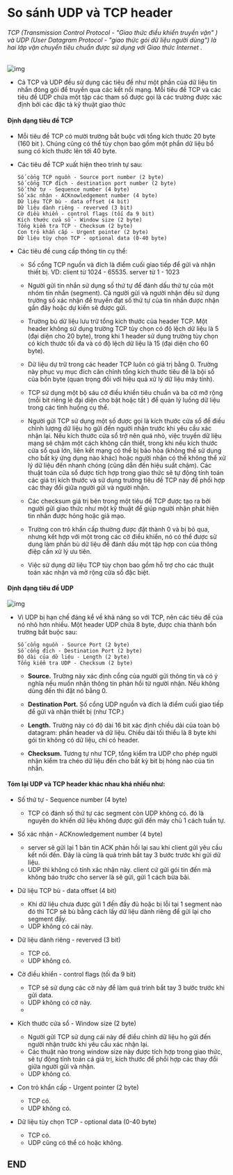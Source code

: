# So sánh UDP và TCP header

###### TCP (Transmission Control Protocol - "Giao thức điều khiển truyền vận" ) và UDP (User Datagram Protocol - "giao thức gói dữ liệu người dùng")  là hai lớp vận chuyển tiêu chuẩn được sử dụng với Giao thức Internet .

![img](https://www.lifewire.com/thmb/uw63pSPbgC9daiNgY5aXwXxF2aE=/768x0/filters:no_upscale():max_bytes(150000):strip_icc():format(webp)/tcp-header-56a1adc85f9b58b7d0c1a24f.png)

- Cả TCP và UDP đều sử dụng các tiêu đề  như một phần của dữ liệu tin nhắn đóng gói để truyền qua các kết nối mạng. Mỗi tiêu đề TCP và các tiêu đề UDP chứa một tập các tham số được gọi là các trường  được xác định bởi các đặc tả kỹ thuật giao thức
#### Định dạng tiêu đề TCP
- Mỗi tiêu đề TCP có mười trường bắt buộc với tổng kích thước 20 byte (160 bit ). Chúng cũng có thể tùy chọn bao gồm một phần dữ liệu bổ sung có kích thước lên tới 40 byte.

- Các tiêu đề TCP xuất hiện theo trình tự sau:

      Số cổng TCP nguồn - Source port number (2 byte)
      Số cổng TCP đích - destination port number (2 byte)
      Số thứ tự - Sequence number (4 byte)
      Số xác nhận - ACKnowledgement number (4 byte)
      Dữ liệu TCP bù - data offset (4 bit)
      Dữ liệu dành riêng - reverved (3 bit)
      Cờ điều khiển - control flags (tối đa 9 bit)
      Kích thước cửa sổ - Window size (2 byte)
      Tổng kiểm tra TCP - Checksum (2 byte)
      Con trỏ khẩn cấp - Urgent pointer (2 byte)
      Dữ liệu tùy chọn TCP - optional data (0-40 byte)
      
- Các tiêu đề cung cấp thông tin cụ thể:

  - Số cổng TCP nguồn và đích là điểm cuối giao tiếp để gửi và nhận thiết bị.
    VD: client từ 1024 - 65535. server từ 1 - 1023

  - Người gửi tin nhắn sử dụng số thứ tự để đánh dấu thứ tự của một nhóm tin nhắn (segment).  Cả người gửi và người nhận đều sử dụng trường số xác nhận  để truyền đạt số thứ tự của tin nhắn được nhận gần đây hoặc dự kiến sẽ được gửi.
   
  - Trường bù dữ liệu lưu trữ tổng kích thước của header TCP. Một header không sử dụng trường TCP tùy chọn có độ lệch dữ liệu là 5 (đại diện cho 20 byte), trong khi 1 header sử dụng trường tùy chọn có kích thước tối đa và có độ lệch dữ liệu là 15 (đại diện cho 60 byte).
  
  - Dữ liệu dự trữ trong các header TCP luôn có giá trị bằng 0. Trường này phục vụ mục đích căn chỉnh tổng kích thước tiêu đề là bội số của bốn byte (quan trọng đối với hiệu quả xử lý dữ liệu máy tính).
  
  - TCP sử dụng một bộ sáu cờ điều khiển tiêu chuẩn và ba cờ mở rộng (mỗi bit riêng lẻ đại diện cho bật hoặc tắt ) để quản lý luồng dữ liệu trong các tình huống cụ thể.

  - Người gửi TCP sử dụng một số được gọi là  kích thước cửa sổ để điều chỉnh lượng dữ liệu họ gửi đến người nhận trước khi yêu cầu xác nhận lại. Nếu kích thước cửa sổ trở nên quá nhỏ, việc truyền dữ liệu mạng sẽ chậm một cách không cần thiết, trong khi nếu kích thước cửa sổ quá lớn, liên kết mạng có thể bị bão hòa (không thể sử dụng cho bất kỳ ứng dụng nào khác) hoặc người nhận có thể không thể xử lý dữ liệu đến nhanh chóng (cũng dẫn đến hiệu suất chậm). Các thuật toán cửa sổ được tích hợp trong giao thức sẽ tự động tính toán các giá trị kích thước và sử dụng trường tiêu đề TCP này để phối hợp các thay đổi giữa người gửi và người nhận.
  
  - Các checksum giá trị bên trong một tiêu đề TCP được tạo ra bởi người gửi giao thức như một kỹ thuật để giúp người nhận phát hiện tin nhắn được hỏng hoặc giả mạo.
  
  - Trường con trỏ khẩn cấp thường được đặt thành 0 và bị bỏ qua, nhưng kết hợp với một trong các cờ điều khiển, nó có thể được sử dụng làm phần bù dữ liệu để đánh dấu một tập hợp con của thông điệp cần xử lý ưu tiên.
  
  - Việc sử dụng dữ liệu TCP tùy chọn bao gồm hỗ trợ cho các thuật toán xác nhận và mở rộng cửa sổ đặc biệt.

#### Định dạng tiêu đề UDP

![img](https://www.gatevidyalay.com/wp-content/uploads/2018/10/UDP-Header.png)
- Vì UDP bị hạn chế đáng kể về khả năng so với TCP, nên các tiêu đề của nó nhỏ hơn nhiều. Một header UDP chứa 8 byte, được chia thành bốn trường bắt buộc sau:

      Số cổng nguồn - Source Port (2 byte)
      Số cổng đích - Destination Port (2 byte)
      Độ dài của dữ liệu - Length (2 byte)
      Tổng kiểm tra UDP - Checksum (2 byte)
  
  - **Source.** Trường này xác định cổng của người gửi thông tin và có ý nghĩa nếu muốn nhận thông
tin phản hồi từ người nhận. Nếu không dùng đến thì đặt nó bằng 0.

  - **Destination Port.** Số cổng UDP nguồn và đích là điểm cuối giao tiếp để gửi và nhận thiết bị (như TCP.)
  
  - **Length.** Trường này có độ dài 16 bit xác định chiều dài của toàn bộ datagram: phần header và dữ liệu. Chiều dài tối thiểu là 8 byte khi gói tin không có dữ liệu, chỉ có header.

  - **Checksum.** Tương tự như TCP, tổng kiểm tra UDP  cho phép người nhận kiểm tra chéo dữ liệu đến cho bất kỳ bit bị hỏng nào của tin nhắn.

#### Tóm lại UDP và TCP header khác nhau khá nhiều như:


- Số thứ tự - Sequence number (4 byte) 
  - TCP có đánh số thứ tự các segment còn UDP không có. đó là nguyên do khiến dữ liệu không được gửi đến máy chủ 1 cách tuần tự.
  
- Số xác nhận - ACKnowledgement number (4 byte)
  - server sẽ gửi lại 1 bản tin ACK phản hồi lại sau khi client gửi yêu cầu kết nối đến. Đây là cũng là quá trình bắt tay 3 bước trước khi gửi dữ liệu.
  - UDP thì không có tính xác nhận này. client cứ gửi gói tin đến mà không báo trước cho server là sẽ gửi, gửi 1 cách bừa bãi.
  
- Dữ liệu TCP bù - data offset (4 bit)
  - Khi dữ liệu chưa được gửi 1 đến đầy đủ hoặc bị lỗi tại 1 segment nào đó thì TCP sẽ bù bằng cách lấy dữ liệu dành riêng để gửi lại cho segment đấy.  
  - UDP không có cái này.
  
- Dữ liệu dành riêng - reverved (3 bit)
  - TCP có.
  - UDP không có.
  
- Cờ điều khiển - control flags (tối đa 9 bit)
  - TCP sẽ sử dụng các cờ này để làm quá trình bắt tay 3 bước trước khi gửi data.
  - UDP không có cờ này. 
  - 
- Kích thước cửa sổ - Window size (2 byte)
  - Người gửi TCP sử dụng cái này để điểu chỉnh dữ liệu họ gửi đến người nhận trước khi yêu cầu xác nhận lại. 
  - Các thuật nào trong window size này được tích hợp trong giao thức, sẽ tự động tính toán cá giá trị, kích thước để phối hợp các thay đổi giữa người gửi và nhận.
  - UDP không có.

- Con trỏ khẩn cấp - Urgent pointer (2 byte)
  - TCP có.
  - UDP không có.
  
- Dữ liệu tùy chọn TCP - optional data (0-40 byte)
  - TCP có.
  - UDP cũng có thể có hoặc không.
  
## END